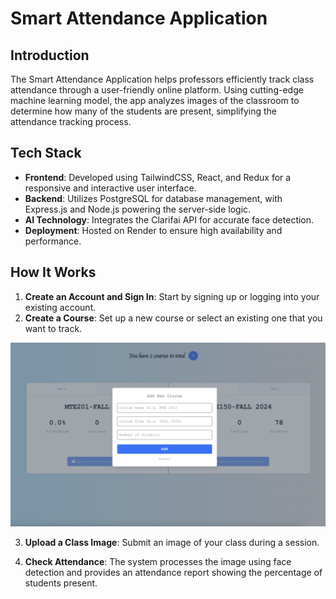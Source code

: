 # Smart Attendance Application

## Introduction
The Smart Attendance Application helps professors efficiently track class attendance through a user-friendly online platform. Using cutting-edge machine learning model, the app analyzes images of the classroom to determine how many of the students are present, simplifying the attendance tracking process.

## Tech Stack
- **Frontend**: Developed using TailwindCSS, React, and Redux for a responsive and interactive user interface.
- **Backend**: Utilizes PostgreSQL for database management, with Express.js and Node.js powering the server-side logic.
- **AI Technology**: Integrates the Clarifai API for accurate face detection.
- **Deployment**: Hosted on Render to ensure high availability and performance.

## How It Works
1. **Create an Account and Sign In**: Start by signing up or logging into your existing account. 
2. **Create a Course**: Set up a new course or select an existing one that you want to track.
<p align="center">
  <img src="/assets/coursecreation.png" alt="Login Screen" width="750">
</p>

3. **Upload a Class Image**: Submit an image of your class during a session.

4. **Check Attendance**: The system processes the image using face detection and provides an attendance report showing the percentage of students present.



